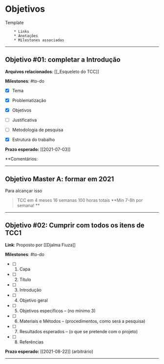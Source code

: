 # Objetivos

Template
```* Objetivos: 
	* Links
	* Anotações
	* Milestones associadas
```
	
-----

## Objetivo #01: completar a Introdução
**Arquivos relacionados**: [[_Esqueleto do TCC]]

**Milestones**: #to-do 
- [x] Tema
- [x] Problematização
- [x] Objetivos
- [ ] Justificativa
- [ ] Metodologia de pesquisa
- [x] Estrutura do trabalho


**Prazo esperado:** [[2021-07-03]]

**Comentários: 

----
## Objetivo Master A: formar em 2021
Para alcançar isso
> TCC em 4 meses
> 16 semanas
> 100 horas totais
> **Min 7-8h por semana! **

---
## Objetivo #02: Cumprir com todos os itens de TCC1
**Link**: Proposto por [[Djalma Fiuza]]

**Milestones**: #to-do 
- [ ] 1.  Capa
- [ ] 2.  Título
- [ ] 3.  Introdução
- [ ] 4.  Objetivo geral
- [ ] 5.  Objetivos específicos – (no mínimo 3)
- [ ] 6.  Materiais e Métodos – (procedimentos, como será a pesquisa)
- [ ] 7.  Resultados esperados – (o que se pretende com o projeto)
- [ ] 8.  Referências

**Prazo esperado:** [[2021-08-22]] (arbitrário)

---
